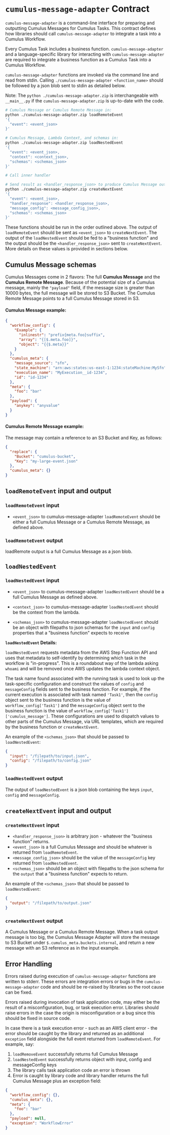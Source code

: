 # `cumulus-message-adapter` Contract

`cumulus-message-adapter` is a command-line interface for preparing and outputting Cumulus Messages for Cumulus Tasks. This contract defines how libraries should call `cumulus-message-adapter` to integrate a task into a Cumulus Workflow.

Every Cumulus Task includes a business function. `cumulus-message-adapter` and a language-specific library for interacting with `cumulus-message-adapter` are required to integrate a business function as a Cumulus Task into a Cumulus Workflow.

`cumulus-message-adapter` functions are invoked via the command line and read from stdin. Calling `./cumulus-message-adapter <function_name>` should be followed by a json blob sent to stdin as detailed below.

Note: The `python ./cumulus-message-adapter.zip` is interchangeable with `__main__.py` if the `cumulus-message-adapter.zip` is up-to-date with the code.

```bash
# Cumulus Message or Cumulus Remote Message in:
python ./cumulus-message-adapter.zip loadRemoteEvent
'{
  "event": <event_json>
}'

# Cumulus Message, Lambda Context, and schemas in:
python ./cumulus-message-adapter.zip loadNestedEvent
'{
  "event": <event_json>,
  "context": <context_json>,
  "schemas": <schemas_json>
}'

# Call inner handler

# Send result as <handler_response_json> to produce Cumulus Message out:
python ./cumulus-message-adapter.zip createNextEvent
'{
  "event": <event_json>,
  "handler_response": <handler_response_json>,
  "message_config": <message_config_json>,
  "schemas": <schemas_json>
}'
```

These functions should be run in the order outlined above. The output of `loadRemoteEvent` should be sent as `<event_json>` to `createNextEvent`. The output of the `loadNestedEvent` should be fed to a "business function" and the output should be the `<handler_response_json>` sent to `createNextEvent`. More details on these values is provided in sections below.

## Cumulus Message schemas

Cumulus Messages come in 2 flavors: The full **Cumulus Message** and the **Cumulus Remote Message**. Because of the potential size of a Cumulus message, mainly the `"payload"` field, if the message size is greater than 10000 bytes, the full message will be stored to S3 Bucket. The Cumulus Remote Message points to a full Cumulus Message stored in S3. 

#### Cumulus Message example:

```json
{
  "workflow_config": {
    "Example": {
      "inlinestr": "prefix{meta.foo}suffix",
      "array": "{[$.meta.foo]}",
      "object": "{{$.meta}}"
    }
  },
  "cumulus_meta": {
    "message_source": "sfn",
    "state_machine": "arn:aws:states:us-east-1:1234:stateMachine:MySfn",
    "execution_name": "MyExecution__id-1234",
    "id": "id-1234"
  },
  "meta": {
    "foo": "bar"
  },
  "payload": {
    "anykey": "anyvalue"
  }
}
```

#### Cumulus Remote Message example:

The message may contain a reference to an S3 Bucket and Key, as follows:

```json
{
  "replace": {
    "Bucket": "cumulus-bucket",
    "Key": "my-large-event.json"
  },
  "cumulus_meta": {}
}
```

## `loadRemoteEvent` input and output

### `loadRemoteEvent` input

* `<event_json>` to cumulus-message-adapter `loadRemoteEvent` should be either a full Cumulus Message or a Cumulus Remote Message, as defined above.

### `loadRemoteEvent` output

loadRemote output is a full Cumulus Message as a json blob.

## `loadNestedEvent`

### `loadNestedEvent` input

* `<event_json>` to cumulus-message-adapter `loadNestedEvent` should be a full Cumulus Message as defined above.

* `<context_json>` to cumulus-message-adapter `loadNestedEvent` should be the context from the lambda.

* `<schemas_json>` to cumulus-message-adapter `loadNestedEvent` should be an object with filepaths to json schemas for the `input` and `config` properties that a "business function" expects to receive

**`loadNestedEvent` Details:**

`loadNestedEvent` requests metadata from the AWS Step Function API and uses that metadata to self-identify by determining which task in the workflow is "in-progress". This is a roundabout way of the lambda asking `whoami` and will be removed once AWS updates the lambda context object.

The task name found associated with the running task is used to look up the task-specific configuration and construct the values of `config` and `messageConfig` fields sent to the business function. For example, if the current execution is associated with task named `'Task1'`, then the `config` object sent to the business function is the value of `workflow_config['Task1']` and the `messageConfig` object sent to the business function is the value of `workflow_config['Task1']['cumulus_message']`. These configurations are used to dispatch values to other parts of the Cumulus Message, via URL templates, which are required by the business function or `createNextEvent`.

An example of the `<schemas_json>` that should be passed to `loadNestedEvent`:

```json
{
  "input": "/filepath/to/input.json",
  "config": "/filepath/to/config.json"
}
```

### `loadNestedEvent` output

The output of `loadNestedEvent` is a json blob containing the keys `input`, `config` and `messageConfig`.


## `createNextEvent` input and output

### `createNextEvent` input

* `<handler_response_json>` is arbitrary json - whatever the "business function" returns.
* `<event_json>` is a full Cumulus Message and should be whatever is returned from `loadRemoteEvent`.
* `<message_config_json>` should be the value of the `messageConfig` key returned from `loadNestedEvent`.
* `<schemas_json>` should be an object with filepaths to the json schema for the `output` that a "business function" expects to return.

An example of the `<schemas_json>` that should be passed to `loadNestedEvent`:

```json
{
  "output": "/filepath/to/output.json"
}
```

### `createNextEvent` output

A Cumulus Message or a Cumulus Remote Message. When a task output message is too big, the Cumulus Message Adapter will store the message to S3 Bucket under `$.cumulus_meta.buckets.internal`, and return a new message with an S3 reference as in the input example.

## Error Handling

Errors raised during execution of `cumulus-message-adapter` functions are written to stderr. These errors are integration errors or bugs in the `cumulus-message-adapter` code and should be re-raised by libraries so the root cause can be fixed.

Errors raised during invocation of task application code, may either be the result of a misconfiguration, bug, or task execution error. Libraries should raise errors in the case the origin is misconfiguration or a bug since this should be fixed in source code.

In case there is a task execution error - such as an AWS client error - the error should be caught by the library and returned as an additional `exception` field alongside the full event returned from `loadRemoteEvent`. For example, say:

1. `loadRemoveEvent` successfully returns full Cumulus Message
2. `loadNestedEvent` successfully returns object with input, config and messageConfig keys
3. The library calls task application code an error is thrown
4. Error is caught by library code and library handler returns the full Cumulus Message plus an exception field:

```json
{
  "workflow_config": {},
  "cumulus_meta": {},
  "meta": {
    "foo": "bar"
  },
  "payload": null,
  "exception": "WorkflowError"
}
```
